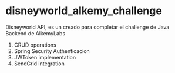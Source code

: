 # disneyworld_alkemy_challenge
Disneyworld API, es un creado para completar el challenge de Java Backend de AlkemyLabs
1. CRUD operations
2. Spring Security Authenticacion
3. JWToken implementation
4. SendGrid integration
